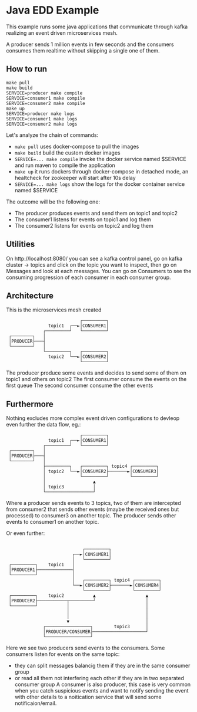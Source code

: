 # Java EDD Example
This example runs some java applications that communicate through kafka realizing an event driven microservices mesh.

A producer sends 1 million events in few seconds and the consumers consumes them realtime without skipping a single one of them.

## How to run
```
make pull
make build
SERVICE=producer make compile
SERVICE=consumer1 make compile
SERVICE=consumer2 make compile
make up
SERVICE=producer make logs
SERVICE=consumer1 make logs
SERVICE=consumer2 make logs
```

Let's analyze the chain of commands:
- `make pull` uses docker-compose to pull the images
- `make build` build the custom docker images
- `SERVICE=... make compile` invoke the docker service named $SERVICE and run maven to compile the application
- `make up` it runs dockers through docker-compose in detached mode, an healtcheck for zookeeper will start after 10s delay
- `SERVICE=... make logs` show the logs for the docker container service named $SERVICE

The outcome will be the following one:
- The producer produces events and send them on topic1 and topic2
- The consumer1 listens for events on topic1 and log them
- The consumer2 listens for events on topic2 and log them

## Utilities
On http://localhost:8080/ you can see a kafka control panel, go on kafka cluster -> topics and click on the topic you want to inspect, then go on Messages and look at each messages.
You can go on Consumers to see the consuming progression of each consumer in each consumer group.

## Architecture

This is the microservices mesh created
```
                            ┌─────────┐
                topic1  ┌──►│CONSUMER1│
              ┌─────────┘   └─────────┘
 ┌────────┐   │
 │PRODUCER├───┤
 └────────┘   │
              └─────────┐   ┌─────────┐
                topic2  └──►│CONSUMER2│
                            └─────────┘
```
The producer produce some events and decides to send some of them on topic1 and others on topic2
The first consumer consume the events on the first queue
The second consumer consume the other events

## Furthermore
Nothing excludes more complex event driven configurations to devleop even further the data flow, eg.:
```
                            ┌─────────┐
                topic1  ┌──►│CONSUMER1│
              ┌─────────┘   └─────────┘
 ┌────────┐   │
 │PRODUCER├───┤
 └────────┘   │
              ├─────────┐   ┌─────────┐ topic4 ┌─────────┐
              │ topic2  └──►│CONSUMER2├───────►│CONSUMER3│
              │             └─────────┘        └─────────┘
              │                  ▲
              │ topic3           │
              └──────────────────┘
```
Where a producer sends events to 3 topics, two of them are intercepted from consumer2 that sends other events (maybe the received ones but processed) to consumer3 on another topic.
The producer sends other events to consumer1 on another topic.


Or even further:
```

                             ┌─────────┐
                         ┌──►│CONSUMER1│
                         │   └─────────┘
 ┌─────────┐    topic1   │
 │PRODUCER1├─────────────┤
 └─────────┘             │
                         │   ┌─────────┐ topic4 ┌─────────┐
                         └──►│CONSUMER2├───────►│CONSUMER4│
                             └─────────┘        └─────────┘
 ┌─────────┐    topic2           ▲                   ▲
 │PRODUCER2├───────────┬─────────┘                   │
 └─────────┘           │                             │
                       │                             │
                       │                             │
                       ▼                             │
              ┌─────────────────┐        topic3      │
              │PRODUCER/CONSUMER├────────────────────┘
              └─────────────────┘
```
Here we see two producers send events to the consumers.
Some consumers listen for events on the same topic:
- they can split messages balancig them if they are in the same consumer group
- or read all them not interfering each other if they are in two separated consumer group
A consumer is also producer, this case is very common when you catch suspicious events and want to notify sending the event with other details to a noitication service that will send some notificaion/email.
